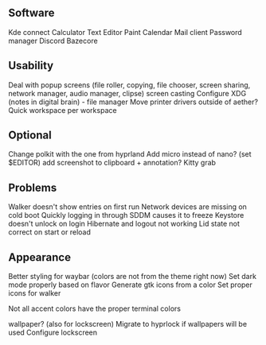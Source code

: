 ## Software

Kde connect
Calculator
Text Editor
Paint
Calendar
Mail client
Password manager
Discord
Bazecore

## Usability

Deal with popup screens (file roller, copying, file chooser, screen sharing, network manager, audio manager, clipse)
screen casting
Configure XDG (notes in digital brain) - file manager
Move printer drivers outside of aether?
Quick workspace per workspace

## Optional

Change polkit with the one from hyprland
Add micro instead of nano? (set $EDITOR)
add screenshot to clipboard + annotation?
Kitty grab

## Problems

Walker doesn't show entries on first run
Network devices are missing on cold boot
Quickly logging in through SDDM causes it to freeze
Keystore doesn't unlock on login
Hibernate and logout not working
Lid state not correct on start or reload

## Appearance
Better styling for waybar (colors are not from the theme right now)
Set dark mode properly based on flavor
Generate gtk icons from a color
Set proper icons for walker

Not all accent colors have the proper terminal colors

wallpaper? (also for lockscreen)
Migrate to hyprlock if wallpapers will be used
Configure lockscreen
